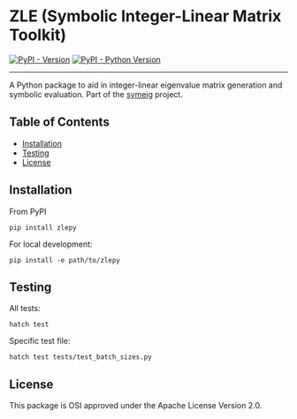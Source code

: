 # ZLE (Symbolic Integer-Linear Matrix Toolkit)

[![PyPI - Version](https://img.shields.io/pypi/v/zlepy)](https://pypi.org/project/zlepy)
[![PyPI - Python Version](https://img.shields.io/pypi/pyversions/zlepy)](https://pypi.org/project/zlepy)

-----

A Python package to aid in integer-linear eigenvalue matrix generation and symbolic evaluation. Part of the [symeig](https://github.com/symeig) project.

## Table of Contents

- [Installation](#installation)
- [Testing](#testing)
- [License](#license)

## Installation
From PyPI
```console
pip install zlepy
```

For local development:
```console
pip install -e path/to/zlepy
```

## Testing

All tests:
```
hatch test
```

Specific test file:
```
hatch test tests/test_batch_sizes.py
```

## License

This package is OSI approved under the Apache License Version 2.0.
